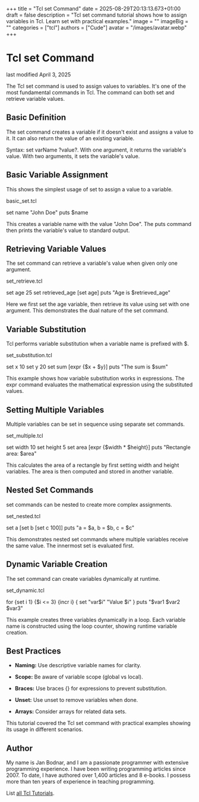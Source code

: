 +++
title = "Tcl set Command"
date = 2025-08-29T20:13:13.673+01:00
draft = false
description = "Tcl set command tutorial shows how to assign variables in Tcl. Learn set with practical examples."
image = ""
imageBig = ""
categories = ["tcl"]
authors = ["Cude"]
avatar = "/images/avatar.webp"
+++

# Tcl set Command

last modified April 3, 2025

The Tcl set command is used to assign values to variables. It's one
of the most fundamental commands in Tcl. The command can both set and retrieve
variable values.

## Basic Definition

The set command creates a variable if it doesn't exist and assigns
a value to it. It can also return the value of an existing variable.

Syntax: set varName ?value?. With one argument, it returns the
variable's value. With two arguments, it sets the variable's value.

## Basic Variable Assignment

This shows the simplest usage of set to assign a value to a variable.

basic_set.tcl
  

set name "John Doe"
puts $name

This creates a variable name with the value "John Doe". The
puts command then prints the variable's value to standard output.

## Retrieving Variable Values

The set command can retrieve a variable's value when given only one
argument.

set_retrieve.tcl
  

set age 25
set retrieved_age [set age]
puts "Age is $retrieved_age"

Here we first set the age variable, then retrieve its value using
set with one argument. This demonstrates the dual nature of the
set command.

## Variable Substitution

Tcl performs variable substitution when a variable name is prefixed with $.

set_substitution.tcl
  

set x 10
set y 20
set sum [expr {$x + $y}]
puts "The sum is $sum"

This example shows how variable substitution works in expressions. The expr
command evaluates the mathematical expression using the substituted values.

## Setting Multiple Variables

Multiple variables can be set in sequence using separate set commands.

set_multiple.tcl
  

set width 10
set height 5
set area [expr {$width * $height}]
puts "Rectangle area: $area"

This calculates the area of a rectangle by first setting width and height
variables. The area is then computed and stored in another variable.

## Nested Set Commands

set commands can be nested to create more complex assignments.

set_nested.tcl
  

set a [set b [set c 100]]
puts "a = $a, b = $b, c = $c"

This demonstrates nested set commands where multiple variables
receive the same value. The innermost set is evaluated first.

## Dynamic Variable Creation

The set command can create variables dynamically at runtime.

set_dynamic.tcl
  

for {set i 1} {$i &lt;= 3} {incr i} {
    set "var$i" "Value $i"
}
puts "$var1 $var2 $var3"

This example creates three variables dynamically in a loop. Each variable
name is constructed using the loop counter, showing runtime variable creation.

## Best Practices

- **Naming:** Use descriptive variable names for clarity.

- **Scope:** Be aware of variable scope (global vs local).

- **Braces:** Use braces {} for expressions to prevent substitution.

- **Unset:** Use unset to remove variables when done.

- **Arrays:** Consider arrays for related data sets.

 

This tutorial covered the Tcl set command with practical
examples showing its usage in different scenarios.

## Author

My name is Jan Bodnar, and I am a passionate programmer with extensive
programming experience. I have been writing programming articles since 2007.
To date, I have authored over 1,400 articles and 8 e-books. I possess more
than ten years of experience in teaching programming.

List [all Tcl Tutorials](/tcl/).